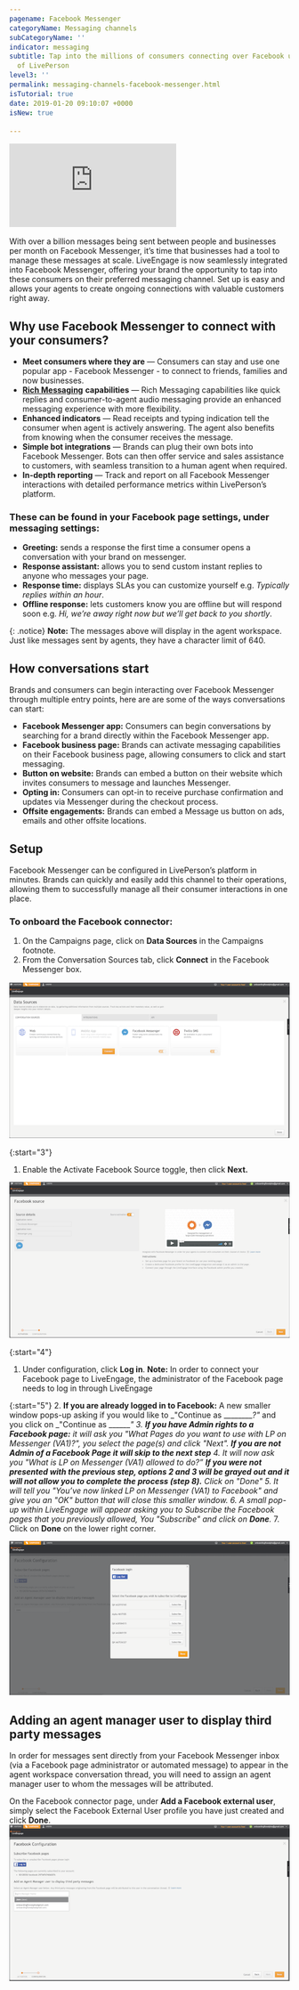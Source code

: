 ```yaml
---
pagename: Facebook Messenger
categoryName: Messaging channels
subCategoryName: ''
indicator: messaging
subtitle: Tap into the millions of consumers connecting over Facebook using the power
  of LivePerson
level3: ''
permalink: messaging-channels-facebook-messenger.html
isTutorial: true
date: 2019-01-20 09:10:07 +0000
isNew: true

---
```

<iframe style="max-width: 750px;" src="https://player.vimeo.com/video/238902683" frameborder="0" webkitallowfullscreen mozallowfullscreen allowfullscreen></iframe>

With over a billion messages being sent between people and businesses per month on Facebook Messenger, it’s time that businesses had a tool to manage these messages at scale. LiveEngage is now seamlessly integrated into Facebook Messenger, offering your brand the opportunity to tap into these consumers on their preferred messaging channel. Set up is easy and allows your agents to create ongoing connections with valuable customers right away.

## Why use Facebook Messenger to connect with your consumers?

* **Meet consumers where they are** — Consumers can stay and use one popular app - Facebook Messenger - to connect to friends, families and now businesses.
* [**Rich Messaging**](messaging-channels-rich-messaging-rich-messaging-overview.html) **capabilities** — Rich Messaging capabilities like quick replies and consumer-to-agent audio messaging provide an enhanced messaging experience with more flexibility.
* **Enhanced indicators** — Read receipts and typing indication tell the consumer when agent is actively answering. The agent also benefits from knowing when the consumer receives the message.
* **Simple bot integrations** — Brands can plug their own bots into Facebook Messenger. Bots can then offer service and sales assistance to customers, with seamless transition to a human agent when required.
* **In-depth reporting** — Track and report on all Facebook Messenger interactions with detailed performance metrics within LivePerson’s platform.

### These can be found in your Facebook page settings, under messaging settings:

* **Greeting:** sends a response the first time a consumer opens a conversation with your brand on messenger.
* **Response assistant:** allows you to send custom instant replies to anyone who messages your page.
* **Response time:** displays SLAs you can customize yourself e.g. _Typically replies within an hour_.
* **Offline response:** lets customers know you are offline but will respond soon e.g. _Hi, we’re away right now but we’ll get back to you shortly_.

{: .notice}
**Note:** The messages above will display in the agent workspace. Just like messages sent by agents, they have a character limit of 640.

## How conversations start

Brands and consumers can begin interacting over Facebook Messenger through multiple entry points, here are are some of the ways conversations can start:

* **Facebook Messenger app:** Consumers can begin conversations by searching for a brand directly within the Facebook Messenger app.
* **Facebook business page:** Brands can activate messaging capabilities on their Facebook business page, allowing consumers to click and start messaging.
* **Button on website:** Brands can embed a button on their website which invites consumers to message and launches Messenger.
* **Opting in:** Consumers can opt-in to receive purchase confirmation and updates via Messenger during the checkout process.
* **Offsite engagements:** Brands can embed a Message us button on ads, emails and other offsite locations.

## Setup

Facebook Messenger can be configured in LivePerson’s platform in minutes. Brands can quickly and easily add this channel to their operations, allowing them to successfully manage all their consumer interactions in one place.

### To onboard the Facebook connector:

1. On the Campaigns page, click on **Data Sources** in the Campaigns footnote.
2. From the Conversation Sources tab, click **Connect** in the Facebook Messenger box.

![](/img/facebook-messenger-1.png)

{:start="3"}

1. Enable the Activate Facebook Source toggle, then click **Next.**

![](/img/facebook-messenger-2.png)

{:start="4"}

1. Under configuration, click **Log in**. **Note:** In order to connect your Facebook page to LiveEngage, the administrator of the Facebook page needs to log in through LiveEngage

{:start="5"}
2. **If you are already logged in to Facebook:** A new smaller window pops-up asking if you would like to _"Continue as _________?"_ and you click on _"Continue as _________"_
3. **If you have Admin rights to a Facebook page:** it will ask you "What Pages do you want to use with LP on Messenger (VA1)?", you select the page(s) and click "Next". **If you are not Admin of a Facebook Page it will skip to the next step**
4. It will now ask you "What is LP on Messenger (VA1) allowed to do?” **If you were not presented with the previous step, options 2 and 3 will be grayed out and it will not allow you to complete the process (step 8).** Click on "Done"
5. It will tell you _"You’ve now linked LP on Messenger (VA1) to Facebook"_ and give you an _"OK"_ button that will close this smaller window.
6. A small pop-up within LiveEngage will appear asking you to Subscribe the Facebook pages that you previously allowed, You _"Subscribe"_ and click on **Done**_._ 
7. Click on **Done** on the lower right corner.

![](/img/facebook-messenger-4.png)

## Adding an agent manager user to display third party messages

In order for messages sent directly from your Facebook Messenger inbox (via a Facebook page administrator or automated message) to appear in the agent workspace conversation thread, you will need to assign an agent manager user to whom the messages will be attributed.

On the Facebook connector page, under **Add a Facebook external user**, simply select the Facebook External User profile you have just created and click **Done**.![](/img/facebook-messenger-3.png)